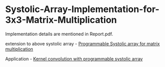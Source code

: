 # Systolic-Array-Implementation-for-3x3-Matrix-Multiplication

Implementation details are mentioned in Report.pdf.

extension to above systolic array - <a href = "https://github.com/Ayyappa1911/Programmable_systolic_array_for_matrix_multiplication.git">Programmable Systolic array for matrix multiplication</a>

Application - <a href="https://github.com/Ayyappa1911/Kernel-convolution-using-programmable-systolic-array.git">Kernel convolution with programmable systolic array</a>
